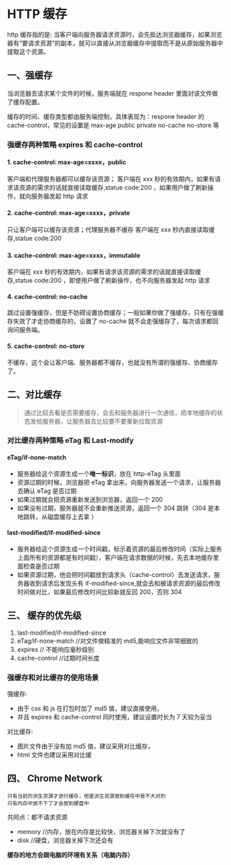 # HTTP 缓存

http 缓存指的是: 当客户端向服务器请求资源时，会先抵达浏览器缓存，如果浏览器有“要请求资源”的副本，就可以直接从浏览器缓存中提取而不是从原始服务器中提取这个资源。

## 一、强缓存

当浏览器去请求某个文件的时候，服务端就在 respone header 里面对该文件做了缓存配置。

缓存的时间、缓存类型都由服务端控制，具体表现为：respone header 的 cache-control，常见的设置是 max-age public private no-cache no-store 等

### 强缓存两种策略 expires 和 cache-control

#### 1. cache-control: max-age=xxxx，public

客户端和代理服务器都可以缓存该资源；
客户端在 xxx 秒的有效期内，如果有请求该资源的需求的话就直接读取缓存,statue code:200 ，如果用户做了刷新操作，就向服务器发起 http 请求

#### 2. cache-control: max-age=xxxx，private

只让客户端可以缓存该资源；代理服务器不缓存
客户端在 xxx 秒内直接读取缓存,statue code:200

#### 3. cache-control: max-age=xxxx，immutable

客户端在 xxx 秒的有效期内，如果有请求该资源的需求的话就直接读取缓存,statue code:200 ，即使用户做了刷新操作，也不向服务器发起 http 请求

#### 4. cache-control: no-cache

跳过设置强缓存，但是不妨碍设置协商缓存；一般如果你做了强缓存，只有在强缓存失效了才走协商缓存的，设置了 no-cache 就不会走强缓存了，每次请求都回询问服务端。

#### 5. cache-control: no-store

不缓存，这个会让客户端、服务器都不缓存，也就没有所谓的强缓存、协商缓存了。

## 二、对比缓存

> 通过比较去看是否需要缓存，会去和服务器进行一次通信，把本地缓存的状态发给服务器，让服务器去比较要不要重新拉取资源

### 对比缓存两种策略 eTag 和 Last-modify

#### eTag/if-none-match

- 服务器给这个资源生成一个**唯一标识**，放在 http-eTag 头里面
- 资源过期的时候，浏览器把 eTag 拿出来，向服务器发送一个请求，让服务器去确认 eTag 是否过期
- 如果过期就会把资源重新发送到浏览器，返回一个 200
- 如果没有过期，服务器就不会重新推送资源，返回一个 304 跳转（304 是本地跳转，从磁盘缓存上去拿 ）

#### last-modified/if-modified-since

- 服务器给这个资源生成一个时间戳，标示着资源的最后修改时间（实际上服务上面所有的资源都是有时间戳），客户端在请求数据的时候，先去本地缓存里面检查是否过期
- 如果资源过期，他会把时间戳放到请求头（cache-control）去发送请求，服务器收到请求后发现头有 if-modified-since,就会去和被请求资源的最后修改时间做对比，如果最后修改时间比较新就反回 200，否则 304

## 三、 缓存的优先级

1. last-modified/if-modified-since
2. eTag/if-none-match //对文件做精准的 md5,能响应文件非常细致的
3. expires // 不能响应毫秒级别
4. cache-control //过期时间长度

### 强缓存和对比缓存的使用场景

强缓存:

- 由于 css 和 js 在打包时加了 md5 值，建议直接使用，
- 并且 expires 和 cache-control 同时使用，建议设置时长为 7 天较为妥当

对比缓存:

- 图片文件由于没有加 md5 值，建议采用对比缓存，
- html 文件也建议采用对比缓

## 四、 Chrome Network

```
只有当前的派生资源才进行缓存，但是派生资源放到缓存中是不大对的
只有内存中放不下了才会放到硬盘中
```

共同点：都不请求资源

- memory //内存，放在内存是比较快，浏览器关掉下次就没有了
- disk //硬盘，浏览器关掉下次还会有

**缓存的地方会跟电脑的环境有关系（电脑内存）**
